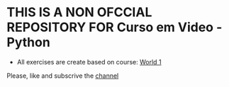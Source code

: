 # THIS IS A NON OFCCIAL REPOSITORY FOR Curso em Video - Python

* All exercises are create based on course: [World 1](https://www.youtube.com/watch?v=S9uPNppGsGo&list=PLHz_AreHm4dlKP6QQCekuIPky1CiwmdI6)

Please, like and subscrive the [channel](https://www.youtube.com/channel/UCrWvhVmt0Qac3HgsjQK62FQ)
